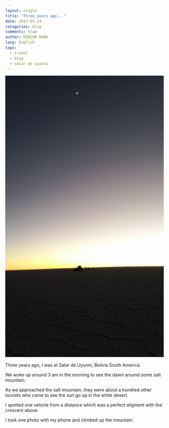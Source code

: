 ```yaml
---
layout: single
title: "Three years ago..."
date: 2017-05-24
categories: blog
comments: true
author: MINJUN KWAK
lang: English
tags:
  - travel
  - blog
  - salar de uyunni
---
```


<img src="assets/images/salardeuyunni.png">

Three years ago, I was at Salar de Uyunni, Bolivia South America.

We woke up around 3 am in the morning to see the dawn around some salt mountain.

As we approached the salt mountain, they were about a hundred other tourists who came to see the sun go up in the white desert.

I spotted one vehicle from a distance which was a perfect aligment with the crescent above.

I took one photo with my phone and climbed up the mountain.

<!--I was a sophomore student during summer vacation. I took a leave of absence during my second freshman semester because I wanted to go to the best university in Korea, but I failed and came back.-->
<!--No problem, I still loved Korea University.-->